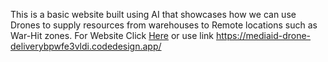 This is a basic website built using AI that showcases how we can use Drones to supply resources from warehouses to Remote locations such as War-Hit zones.
For Website Click [Here](https://mediaid-drone-deliverybpwfe3vldi.codedesign.app/) or use link 
https://mediaid-drone-deliverybpwfe3vldi.codedesign.app/
